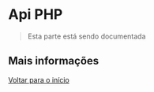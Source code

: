 # Api PHP

> Esta parte está sendo documentada

## Mais informações

[Voltar para o início](../readme.md)